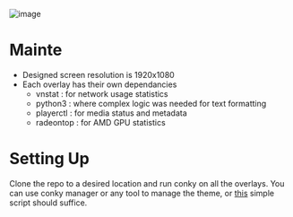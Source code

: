 ![image](https://github.com/AyoItsYas/Mainte/assets/50617221/0765d23c-6d3e-4fab-936d-982f28d6c732)

# Mainte

- Designed screen resolution is 1920x1080
- Each overlay has their own dependancies
  - vnstat    : for network usage statistics
  - python3   : where complex logic was needed for text formatting
  - playerctl : for media status and metadata
  - radeontop : for AMD GPU statistics

# Setting Up

Clone the repo to a desired location and run conky on all the overlays. You can use conky manager or any tool to manage the theme, or [this](https://github.com/AyoItsYas/bin/blob/main/conkyd) simple script should suffice.
